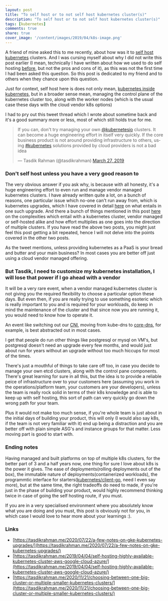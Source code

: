 ```yaml
---
layout: post
title: "To self host or to not self host kubernetes cluster(s)"
description: "To self host or to not self host kubernetes cluster(s)"
tags: [kubernetes]
comments: true
share: true
cover_image: '/content/images/2019/04/k8s-image.png'
---
```


A friend of mine asked this to me recently, about how was it to [self host](https://en.wikipedia.org/wiki/Self-hosting) [kubernetes](https://kubernetes.io) clusters. And I was cursing myself about why I did not write this post earlier (I mean, technically I have written about how we used to do self hosting [before](https://tasdikrahman.me/2019/04/04/self-hosting-highly-available-kubernetes-cluster-aws-google-cloud-azure/), but not the pros and cons of it), as this was not the first time I had been asked this question. So this post is dedicated to my friend and to others when they chance upon this question.

Just for context, self host here is does not only mean, [kubernetes inside kubernetes](https://tasdikrahman.me/2019/04/04/self-hosting-highly-available-kubernetes-cluster-aws-google-cloud-azure/), but in a broader sense mean, managing the control plane of the kubernetes cluster too, along with the worker nodes (which is the usual case these days with the cloud vendor k8s options)

I had to pry out this tweet thread which I wrote about sometime back and it's a good summary more or less, most of which still holds true for me.

<blockquote class="twitter-tweet"><p lang="en" dir="ltr">If you can, don&#39;t try managing your own <a href="https://twitter.com/kubernetesio?ref_src=twsrc%5Etfw">@kubernetesio</a> clusters. It can become a huge engineering effort in itself very quickly. If the core business product is not around providing infrastructure to others, using <a href="https://twitter.com/hashtag/kubernetes?src=hash&amp;ref_src=twsrc%5Etfw">#kubernetes</a> solutions provided by cloud providers is not a bad idea</p>&mdash; Tasdik Rahman (@tasdikrahman) <a href="https://twitter.com/tasdikrahman/status/1110927284926447617?ref_src=twsrc%5Etfw">March 27, 2019</a></blockquote> <script async src="https://platform.twitter.com/widgets.js" charset="utf-8"></script>

### Don't self host unless you have a very good reason to

The very obvious answer if you ask why, is because with all honesty, it's a huge engineering effort to even run and manage vendor managed kubernetes clusters. I have already written quite a lot, on a bunch of reasons, one particular issue which no-one can't run away from, which is kubernetes upgrades, which I have covered in detail [here](https://tasdikrahman.me/2020/07/22/a-few-notes-on-gke-kubernetes-upgrades/) on what entails in one such upgrade. And there a bunch of things mentioned in this post [here](https://tasdikrahman.me/2020/11/21/choosing-between-one-big-cluster-or-multiple-smaller-kubernetes-clusters/) on the complexities which entail with a kubernetes cluster, vendor managed or self-hosted alike and how effort multiplies as one goes into the direction of multiple clusters. If you have read the above two posts, you might just feel this post getting a bit repeated, hence I will not delve into the points covered in the other two posts.

As the tweet mentions, unless providing kubernetes as a PaaS is your bread and butter and your main business? In most cases you are better off just using a cloud vendor managed offering.

### But Tasdik, I need to customize my kubernetes installation, I will lose that power if I go ahead with a vendor

It will be a very rare event, when a vendor managed kubernetes cluster is not giving you the required flexibility to choose a particular option these days. But even then, if you are really trying to use something esoteric which is really important to you and is required for your workloads, do keep in mind the maintenance of the cluster and that since now you are running it, you would need to know how to operate it.

An event like switching out our [CNI](https://chrislovecnm.com/kubernetes/cni/choosing-a-cni-provider/), moving from kube-dns to [core-dns](https://kubernetes.io/docs/tasks/administer-cluster/coredns/), for example, is best abstracted out in most cases.

I get that people do run other things like postgresql or mysql on VM's, but postgresql doesn't need an upgrade every few months, and would just about run for years without an upgrade without too much hiccups for most of the times.

There's just a mouthful of things to take care off too, in case you decide to manage your own etcd clusters, along with the control pane components. There's great learning for sure in all this, but the idea is to provide a reliable peice of infrastructure over to your customers here (assuming you work in the operations/platform team, your customers are your developers), unless the team is really rock solid in terms of their k8s knowledge and is able to keep up with self hosting, this sort of path can very quickly go down the wrong path for your team.

Plus it would not make too much sense, if you're whole team is just about in the initial days of building your product, this will only (I would also say k8s, if the team is not very familiar with it) end up being a distraction and you are better off with plain simple ASG's and instance groups for that matter. Less moving part is good to start with.

### Ending notes

Having managed and built platforms on top of multiple k8s clusters, for the better part of 3 and a half years now, one thing for sure I love about k8s is the power it gives. The ease of deployments(rolling deployments out of the box), the immutable nature of deployments(containerized workloads), the programmtic interface for starters([kubernetes/client-go](https://github.com/kubernetes/client-go), need I even say more), but at the same time, the right tradeoffs do need to made, if you're just in the phase of building your product, would highly recommend thinking twice in case of going the self hosting route, if you must.

If you are in a very specialised environment where you absolutely know what you are doing and you must, this post is obviously not for you, in which case I would love to hear more about your learnings :).

### Links

- [https://tasdikrahman.me/2020/07/22/a-few-notes-on-gke-kubernetes-upgrades/](https://tasdikrahman.me/2020/07/22/a-few-notes-on-gke-kubernetes-upgrades/)
- [https://tasdikrahman.me/2019/04/04/self-hosting-highly-available-kubernetes-cluster-aws-google-cloud-azure/](https://tasdikrahman.me/2019/04/04/self-hosting-highly-available-kubernetes-cluster-aws-google-cloud-azure/)
- [https://tasdikrahman.me/2020/11/21/choosing-between-one-big-cluster-or-multiple-smaller-kubernetes-clusters/](https://tasdikrahman.me/2020/11/21/choosing-between-one-big-cluster-or-multiple-smaller-kubernetes-clusters/)
